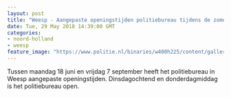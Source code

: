 ```yaml
---
layout: post
title: "Weesp - Aangepaste openingstijden politiebureau tijdens de zomer"
date: Tue, 29 May 2018 14:39:00 GMT
categories: 
- noord-holland 
- weesp 
feature_image: "https://www.politie.nl/binaries/w400h225/content/gallery/politie/mijn-buurt/bureaus/03/gv-weesp-img_0771.jpg"
---
```


Tussen maandag 18 juni en vrijdag 7 september heeft het politiebureau in Weesp aangepaste openingstijden. Dinsdagochtend en donderdagmiddag is het politiebureau open.
